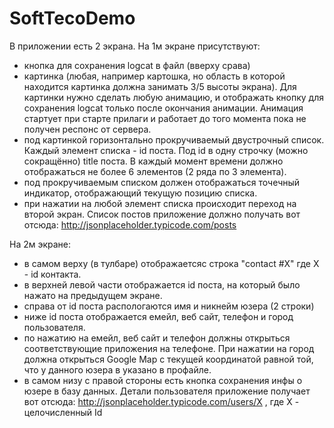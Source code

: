 # SoftTecoDemo

В приложении есть 2 экрана.
На 1м экране присутствуют:
- кнопка для сохранения logcat в файл (вверху срава)
- картинка (любая, например картошка, но область в которой находится картинка должна занимать 3/5 высоты экрана). Для картинки нужно сделать любую анимацию, и отображать кнопку для сохранения logcat только после окончания анимации. Анимация стартует при старте прилаги и работает до того момента пока не получен респонс от сервера.
- под картинкой горизонтально прокручиваемый двустрочный список. Каждый элемент списка - id поста. Под id в одну строчку (можно сокращённо) title поста. В каждый момент времени должно отображаться не более 6 элементов (2 ряда по 3 элемента).
- под прокручиваемым списком должен отображаться точечный индикатор, отображающий текущую позицию списка.
- при нажатии на любой элемент списка происходит переход на второй экран.
Список постов приложение должно получать вот отсюда: http://jsonplaceholder.typicode.com/posts


На 2м экране:
- в самом верху (в тулбаре) отображаетсяс строка "contact #X" где X - id контакта.
- в верхней левой части отображается id поста, на который было нажато на предыдущем экране.
- справа от id поста распологаются имя и никнейм юзера (2 строки)
- ниже id поста отображается емейл, веб сайт, телефон и город пользователя.
- по нажатию на емейл, веб сайт и телефон должны открыться соответствующие приложения на телефоне. 
При нажатии на город должна открыться Google Map с текущей координатой равной той, что у данного юзера в указано в профайле.
- в самом низу с правой стороны есть кнопка сохранения инфы о юзере в базу данных.
Детали пользователя приложение получает вот отсюда: http://jsonplaceholder.typicode.com/users/X , где X - целочисленный Id 
